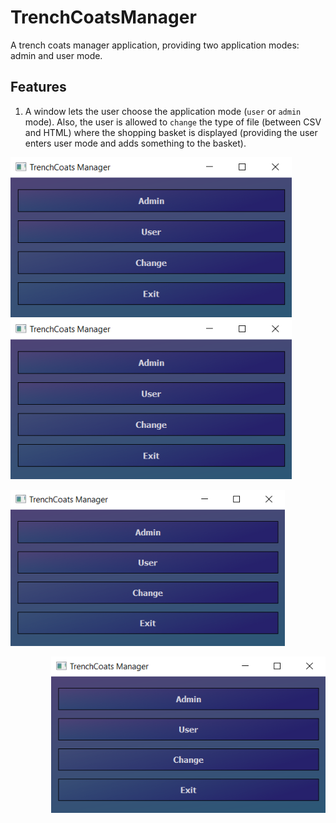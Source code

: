 # TrenchCoatsManager
 A trench coats manager application, providing two application modes: admin and user mode.
 
 
 ## Features
 1. A window lets the user choose the application mode (```user``` or ```admin``` mode). Also, the user is allowed to ```change``` the type of file (between CSV and HTML) where the shopping basket is displayed (providing the user enters user mode and adds something to the basket).
 
 <p float="left">
  <img src="https://github.com/EmanuelPutura/TrenchCoatsManager/blob/main/img/choose_mode.png" width="450" />
  <img src="https://github.com/EmanuelPutura/TrenchCoatsManager/blob/main/img/choose_mode.png" width="450" />
 </p>
 
 <p align="left"> <img src="https://github.com/EmanuelPutura/TrenchCoatsManager/blob/main/img/choose_mode.png" height="250"/> </p>
 <p align="right"> <img src="https://github.com/EmanuelPutura/TrenchCoatsManager/blob/main/img/choose_mode.png" height="250"/> </p>
 
 
